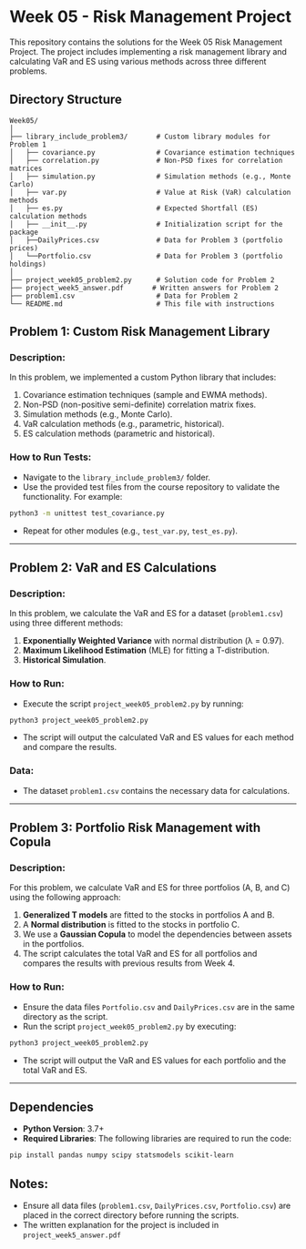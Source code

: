 # Week 05 - Risk Management Project

This repository contains the solutions for the Week 05 Risk Management Project. The project includes implementing a risk management library and calculating VaR and ES using various methods across three different problems.

## Directory Structure

```
Week05/
│
├── library_include_problem3/       # Custom library modules for Problem 1
│   ├── covariance.py               # Covariance estimation techniques
│   ├── correlation.py              # Non-PSD fixes for correlation matrices
│   ├── simulation.py               # Simulation methods (e.g., Monte Carlo)
│   ├── var.py                      # Value at Risk (VaR) calculation methods
│   ├── es.py                       # Expected Shortfall (ES) calculation methods
│   ├── __init__.py                 # Initialization script for the package
│   ├──DailyPrices.csv              # Data for Problem 3 (portfolio prices)
│   └──Portfolio.csv                # Data for Problem 3 (portfolio holdings)
│
├── project_week05_problem2.py      # Solution code for Problem 2
├── project_week5_answer.pdf       # Written answers for Problem 2
├── problem1.csv                    # Data for Problem 2
└── README.md                       # This file with instructions
```

## Problem 1: Custom Risk Management Library

### Description:
In this problem, we implemented a custom Python library that includes:
1. Covariance estimation techniques (sample and EWMA methods).
2. Non-PSD (non-positive semi-definite) correlation matrix fixes.
3. Simulation methods (e.g., Monte Carlo).
4. VaR calculation methods (e.g., parametric, historical).
5. ES calculation methods (parametric and historical).

### How to Run Tests:
- Navigate to the `library_include_problem3/` folder.
- Use the provided test files from the course repository to validate the functionality. For example:

```bash
python3 -m unittest test_covariance.py
```

- Repeat for other modules (e.g., `test_var.py`, `test_es.py`).

---

## Problem 2: VaR and ES Calculations

### Description:
In this problem, we calculate the VaR and ES for a dataset (`problem1.csv`) using three different methods:
1. **Exponentially Weighted Variance** with normal distribution (λ = 0.97).
2. **Maximum Likelihood Estimation** (MLE) for fitting a T-distribution.
3. **Historical Simulation**.

### How to Run:
- Execute the script `project_week05_problem2.py` by running:

```bash
python3 project_week05_problem2.py
```

- The script will output the calculated VaR and ES values for each method and compare the results.

### Data:
- The dataset `problem1.csv` contains the necessary data for calculations.

---

## Problem 3: Portfolio Risk Management with Copula

### Description:
For this problem, we calculate VaR and ES for three portfolios (A, B, and C) using the following approach:
1. **Generalized T models** are fitted to the stocks in portfolios A and B.
2. A **Normal distribution** is fitted to the stocks in portfolio C.
3. We use a **Gaussian Copula** to model the dependencies between assets in the portfolios.
4. The script calculates the total VaR and ES for all portfolios and compares the results with previous results from Week 4.

### How to Run:
- Ensure the data files `Portfolio.csv` and `DailyPrices.csv` are in the same directory as the script.
- Run the script `project_week05_problem2.py` by executing:

```bash
python3 project_week05_problem2.py
```

- The script will output the VaR and ES values for each portfolio and the total VaR and ES.

---

## Dependencies

- **Python Version**: 3.7+
- **Required Libraries**: The following libraries are required to run the code:

```bash
pip install pandas numpy scipy statsmodels scikit-learn
```

## Notes:
- Ensure all data files (`problem1.csv`, `DailyPrices.csv`, `Portfolio.csv`) are placed in the correct directory before running the scripts.
- The written explanation for the project is included in `project_week5_answer.pdf` 